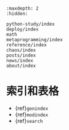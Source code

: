 ```{include} ../README.md
```

```{toctree}
:maxdepth: 2
:hidden:

python-study/index
deploy/index
math
metaprogramming/index
reference/index
chaos/index
posts/index
news/index
about/index
```

# 索引和表格

* {ref}`genindex`
* {ref}`modindex`
* {ref}`search`

